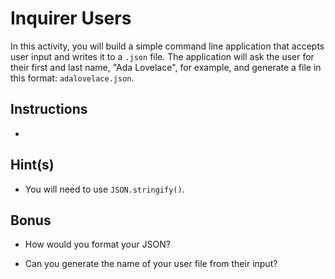 # Inquirer Users

In this activity, you will build a simple command line application that accepts user input and writes it to a `.json` file. The application will ask the user for their first and last name, "Ada Lovelace", for example, and generate a file in this format: `adalovelace.json`.

## Instructions

* 

## Hint(s)

* You will need to use `JSON.stringify()`.

## Bonus

* How would you format your JSON?

* Can you generate the name of your user file from their input?
